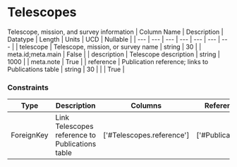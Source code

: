 # Telescopes
Telescope, mission, and survey information
| Column Name | Description | Datatype | Length | Units  | UCD | Nullable |
| --- | --- | --- | --- | --- | --- | --- |
| telescope | Telescope, mission, or survey name | string | 30 |  | meta.id;meta.main | False |
| description | Telescope description | string | 1000 |  | meta.note | True |
| reference | Publication reference; links to Publications table | string | 30 |  |  | True |

### Constraints
| Type | Description | Columns | Referenced Columns |
| --- | --- | --- | --- |
| ForeignKey | Link Telescopes reference to Publications table | ['#Telescopes.reference'] | ['#Publications.reference'] |

